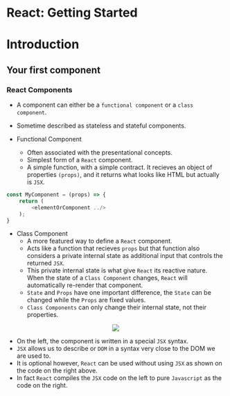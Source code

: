 # React: Getting Started

# Introduction

## Your first component

### React Components

* A component can either be a `functional component` or a `class component`.
* Sometime described as stateless and stateful components.


* Functional Component
    * Often associated with the presentational concepts.
    * Simplest form of a `React` component.
    * A simple function, with a simple contract. It recieves an object of properties `(props)`, and it returns what looks like HTML but actually is `JSX`. 

```javascript
const MyComponent = (props) => {
    return (
        <elementOrComponent ../>
    );
}
```

* Class Component
    * A more featured way to define a `React` component.
    * Acts like a function that recieves `props` but that function also considers a private internal state as additional input that controls the returned `JSX`.
    * This private internal state is what give `React` its reactive nature. When the state of a `Class Component` changes, `React` will automatically re-render that component.
    * `State` and `Props` have one important difference, the `State` can be changed while the `Props` are fixed values. 
    * `Class Components` can only change their internal state, not their properties.
    
<p align="center">
    <img src="https://user-images.githubusercontent.com/29547780/42735313-816eef1e-8849-11e8-8e34-d55083a27859.png">
</p>

* On the left, the component is written in a special `JSX` syntax.
* `JSX` allows us to describe or `DOM` in a syntax very close to the DOM we are used to.
* It is optional however, `React` can be used without using `JSX` as shown on the code on the right above.
* In fact `React` compiles the `JSX` code on the left to pure `Javascript` as the code on the right.